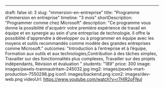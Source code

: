 ---

draft: false
id: 3
slug: "immersion-en-entreprise"
title: "Programme d’immersion en entreprise"
timeline: "3 mois"
shortDescription: "Programmer comme chez Microsoft"
description: "Ce programme vous donne la possibilité d'acquérir votre première expérience de travail en équipe et en synergie au sein d'une entreprise de technologie. Il offre la possibilité d'apprendre à développer ou à programmer en équipe avec les moyens et outils recommandés comme modèle des grandes entreprises comme Microsoft."
outcomes: "Introduction à l’entreprise et à l’équipe, Formation aux outils et aux technologies,Contribution à des tâches simples, Travailler sur des fonctionnalités plus complexes, Travailler sur des projets indépendants, Révision et évaluation "
students: "189"
price: 300
image: images/pexels-tranmautritam-245032.jpg
img2: images/pexels-mart-production-7550298.jpg
icon1: images/backend.png
icon2: images/dev-web.png
videoUrl: https://www.youtube.com/watch?v=r7HlR2oFNuI
